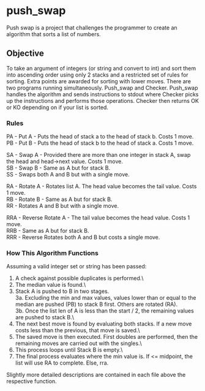 # push_swap

Push swap is a project that challenges the programmer to create an algorithm that sorts a list of numbers.

## Objective

To take an argument of integers (or string and convert to int) and sort them into ascending order using only 2 stacks and a restricted set of rules for sorting. Extra points are awarded for sorting with lower moves. There are two programs running simultaneously. Push_swap and Checker. Push_swap handles the algorithm and sends instructions to stdout where Checker picks up the instructions and performs those operations. Checker then returns OK or KO depending on if your list is sorted.

### Rules

PA - Put A - Puts the head of stack a to the head of stack b. Costs 1 move.\
PB - Put B - Puts the head of stack b to the head of stack a. Costs 1 move.

SA - Swap A - Provided there are more than one integer in stack A, swap the head and head->next value. Costs 1 move.\
SB - Swap B - Same as A but for stack B.\
SS - Swaps both A and B but with a single move.

RA - Rotate A - Rotates list A. The head value becomes the tail value. Costs 1 move.\
RB - Rotate B - Same as A but for stack B.\
RR - Rotates A and B but with a single move.

RRA - Reverse Rotate A - The tail value becomes the head value. Costs 1 move.\
RRB - Same as A but for stack B.\
RRR - Reverse Rotates both A and B but costs a single move.

### How This Algorithm Functions

Assuming a valid integer set or string has been passed:

1.  A check against possible duplicates is performed.\
2.  The median value is found.\
3.  Stack A is pushed to B in two stages.\
  3a. Excluding the min and max values, values lower than or equal to the median are pushed (PB) to stack B first. Others are rotated (RA).\
  3b. Once the list len of A is less than the start / 2, the remaining values are pushed to stack B.\  
4.  The next best move is found by evaluating both stacks. If a new move costs less than the previous, that move is saved.\
5.  The saved move is then executed. First doubles are performed, then the remaining moves are carried out with the singles.\
6.  This process loops until Stack B is empty.\
7.  The final process evaluates where the min value is. If <= midpoint, the list will use RA to complete. Else, rra.

Slightly more detailed descriptions are contained in each file above the respective function.
